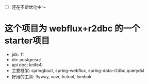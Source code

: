 - [ ] 还在不断优化中～
# 这个项目为 webflux+r2dbc 的一个starter项目

- jdk: 11
- db: postgresql
- api doc: knife4j
- 主要框架: springboot, spring-webflux, spring-data-r2dbc,querydsl
- 好用的工具: flyway, vavr, hutool, lombok